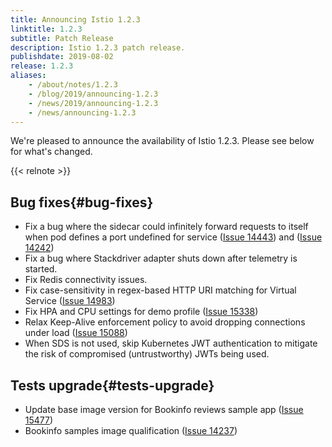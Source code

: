 ```yaml
---
title: Announcing Istio 1.2.3
linktitle: 1.2.3
subtitle: Patch Release
description: Istio 1.2.3 patch release.
publishdate: 2019-08-02
release: 1.2.3
aliases:
    - /about/notes/1.2.3
    - /blog/2019/announcing-1.2.3
    - /news/2019/announcing-1.2.3
    - /news/announcing-1.2.3
---
```


We're pleased to announce the availability of Istio 1.2.3. Please see below for what's changed.

{{< relnote >}}

## Bug fixes{#bug-fixes}

- Fix a bug where the sidecar could infinitely forward requests to itself when pod defines a port undefined for service ([Issue 14443](https://github.com/istio/istio/issues/14443)) and ([Issue 14242](https://github.com/istio/istio/issues/14242))
- Fix a bug where Stackdriver adapter shuts down after telemetry is started.
- Fix Redis connectivity issues.
- Fix case-sensitivity in regex-based HTTP URI matching for Virtual Service ([Issue 14983](https://github.com/istio/istio/issues/14983))
- Fix HPA and CPU settings for demo profile ([Issue 15338](https://github.com/istio/istio/issues/15338))
- Relax Keep-Alive enforcement policy to avoid dropping connections under load ([Issue 15088](https://github.com/istio/istio/issues/15088))
- When SDS is not used, skip Kubernetes JWT authentication to mitigate the risk of compromised (untrustworthy) JWTs being used.

## Tests upgrade{#tests-upgrade}

- Update base image version for Bookinfo reviews sample app ([Issue 15477](https://github.com/istio/istio/issues/15477))
- Bookinfo samples image qualification ([Issue 14237](https://github.com/istio/istio/issues/14237))
